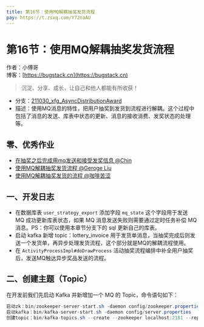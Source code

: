 ```yaml
---
title: 第16节：使用MQ解耦抽奖发货流程
pay: https://t.zsxq.com/Y72naAU
---
```


# 第16节：使用MQ解耦抽奖发货流程

作者：小傅哥
<br/>博客：[https://bugstack.cn](https://bugstack.cn)

>沉淀、分享、成长，让自己和他人都能有所收获！

- 分支：[211030_xfg_AsyncDistributionAward](https://gitcode.net/KnowledgePlanet/Lottery/-/tree/211030_xfg_AsyncDistributionAward) 
- 描述：使用MQ消息的特性，把用户抽奖到发货到流程进行解耦。这个过程中包括了消息的发送、库表中状态的更新、消息的接收消费、发奖状态的处理等。

## 零、优秀作业

- [在抽奖之后完成用mq发送和接受发奖信息 @Chin](https://t.zsxq.com/06AAqNr3F)
- [使用MQ解耦抽奖发货流程 @Geroge Liu](https://t.zsxq.com/06I6uVjMN)
- [使用MQ解耦抽奖发货的流程 @咖啡苦涩](https://t.zsxq.com/0cAi0mcLa)

## 一、开发日志

- 在数据库表 `user_strategy_export` 添加字段 `mq_state` 这个字段用于发送 MQ 成功更新库表状态，如果 MQ 消息发送失败则需要通过定时任务补偿 MQ 消息。PS：你可以使用本章节分支下的 sql 更新自己的库表。
- 启动 kafka 新增 topic：lottery_invoice 用于发货单消息，当抽奖完成后则发送一个发货单，再异步处理发货流程，这个部分就是MQ的解耦流程使用。
- 在 `ActivityProcessImpl#doDrawProcess` 活动抽奖流程编排中补全用户抽奖后，发送MQ触达异步奖品发送的流程。

## 二、创建主题（Topic）

在开发前我们先启动 Kafka 并新增加一个 MQ 的 Topic，命令语句如下：

```java
启动zk：bin/zookeeper-server-start.sh -daemon config/zookeeper.properties
启动kafka：bin/kafka-server-start.sh -daemon config/server.properties
创建topic：bin/kafka-topics.sh --create --zookeeper localhost:2181 --replication-factor 1 --partitions 1 --topic lottery_invoice
```